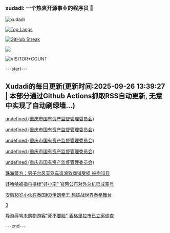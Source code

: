 ### xudadi: 一个热衷开源事业的程序员 👋

![xudadi](https://github-readme-stats-git-masterorgs-github-readme-stats-team.vercel.app/api?username=xudadi)

[![Top Langs](https://github-readme-stats.vercel.app/api/top-langs/?username=xudadi)](https://github.com/anuraghazra/github-readme-stats)

[![GitHub Streak](https://streak-stats.demolab.com?user=xudadi&locale=zh_Hans)](https://git.io/streak-stats)

![](https://raw.githubusercontent.com/xudadi/xudadi/main/assets/github-contribution-grid-snake.svg)

![VISITOR+COUNT](https://komarev.com/ghpvc/?username=xudadi&label=VISITOR+COUNT)


---start---

## Xudadi的每日更新(更新时间:2025-09-26 13:39:27 | 本部分通过Github Actions抓取RSS自动更新, 无意中实现了自动刷绿墙...)

[undefined (重庆市国有资产监督管理委员会)](https://dadilab.github.io/feeds/all.xml)

[undefined (重庆市国有资产监督管理委员会)](https://dadilab.github.io/feeds/all.xml)

[undefined (重庆市国有资产监督管理委员会)](https://dadilab.github.io/feeds/all.xml)

[undefined (重庆市国有资产监督管理委员会)](https://dadilab.github.io/feeds/all.xml)

[undefined (重庆市国有资产监督管理委员会)](https://dadilab.github.io/feeds/all.xml)

[珠海警方：男子台风天驾车造浪致商铺受损 被拘10日](https://m.163.com/news/article/KAAEDT8U0001899O.html)

[娃哈哈被指将换标"娃小宗" 官网公布对外总机已成空号](https://m.163.com/news/article/KAA8P3VM053469LG.html)

[安徽18岁小伙在泰国KO伊朗拳王 想征战世界泰拳舞台](https://m.163.com/news/article/KAA2VUN7053469LG.html)

[3](https://m.163.com/touch/news/sub/domestic)

[导游辱骂未购物游客"死不要脸" 香格里拉市已立案调查](https://m.163.com/news/article/KAA498QF0514R9P4.html)

---end---
